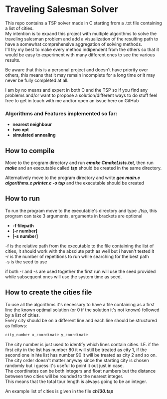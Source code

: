 Traveling Salesman Solver
===================================================
  
This repo contains a TSP solver made in C starting from a .txt file containing a list of cities.     
My intention is to expand this project with multiple algorithms to solve the traveling salesman problem and add a visualization of the resulting path to have a somewhat comprehensive aggregation of solving methods.  
I'll try my best to make every method indipendent from the others so that it would be easy to experiment with many different ones to see the various results.
  
Be aware that this is a personal project and doesn't have priority over others, this means that it may remain incomplete for a long time or it may never be fully completed at all.

I am by no means and expert in both C and the TSP so if you find any problems and/or want to propose a solution/different ways to do stuff feel free to get in touch with me and/or open an issue here on GitHub

### Algorithms and Features implemented so far:

- **nearest neighbour**
- **two opt**
- **simulated annealing**

How to compile
----
Move to the program directory and run ***cmake CmakeLists.txt***, then run ***make*** and an executable called ***tsp*** should be created in the same directory.  

Alternatively move to the program directory and write ***gcc main.c algorithms.c printer.c -o tsp*** and the executable should be created
 
 How to run
----
To run the program move to the executable's directory and type ./tsp, this program can take 3 arguments, arguments in brackets are optional

- **-f filepath**
- **[-r number]**
- **[-s number]** 

-f is the relative path from the executable to the file containing the list of cities, it should work with the absolute path as well but i haven't tested it   
-r is the number of repetitions to run while searching for the best path  
-s is the seed to use  

if both -r and -s are used together the first run will use the seed provided while subsequent ones will use the system time as seed.

How to create the cities file
----
To use all the algorithms it's necessary to have a file containing as a first line the known optimal solution (or 0 if the solution it's not known) followed by a list of cities.  
Every city should be on a different line and each line should be structured as follows:  

```c
city_number x_coordinate y_coordinate
```
The city number is just used to identify which lines contain cities. I.E. if the first city in the list has number 80 it will still be treated as city 1, if the second one in hte list has number 90 it will be treated as city 2 and so on.  
The city order doesn't matter anyway since the starting city is chosen randomly but i guess it's useful to point it out just in case.  
The coordinates can be both integers and float numbers but the distance between two cities will be rounded to the nearest integer.  
This means that the total tour length is always going to be an integer.  
  
An example list of cities is given in the file ***ch130.tsp***

